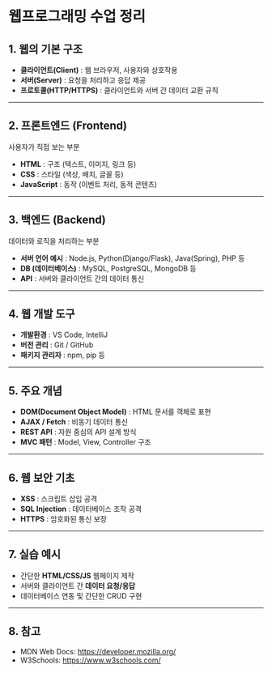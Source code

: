 # 웹프로그래밍 수업 정리

## 1. 웹의 기본 구조
- **클라이언트(Client)** : 웹 브라우저, 사용자와 상호작용
- **서버(Server)** : 요청을 처리하고 응답 제공
- **프로토콜(HTTP/HTTPS)** : 클라이언트와 서버 간 데이터 교환 규칙

---

## 2. 프론트엔드 (Frontend)
사용자가 직접 보는 부분

- **HTML** : 구조 (텍스트, 이미지, 링크 등)
- **CSS** : 스타일 (색상, 배치, 글꼴 등)
- **JavaScript** : 동작 (이벤트 처리, 동적 콘텐츠)

---

## 3. 백엔드 (Backend)
데이터와 로직을 처리하는 부분

- **서버 언어 예시** : Node.js, Python(Django/Flask), Java(Spring), PHP 등
- **DB (데이터베이스)** : MySQL, PostgreSQL, MongoDB 등
- **API** : 서버와 클라이언트 간의 데이터 통신

---

## 4. 웹 개발 도구
- **개발환경** : VS Code, IntelliJ
- **버전 관리** : Git / GitHub
- **패키지 관리자** : npm, pip 등

---

## 5. 주요 개념
- **DOM(Document Object Model)** : HTML 문서를 객체로 표현
- **AJAX / Fetch** : 비동기 데이터 통신
- **REST API** : 자원 중심의 API 설계 방식
- **MVC 패턴** : Model, View, Controller 구조

---

## 6. 웹 보안 기초
- **XSS** : 스크립트 삽입 공격
- **SQL Injection** : 데이터베이스 조작 공격
- **HTTPS** : 암호화된 통신 보장

---

## 7. 실습 예시
- 간단한 **HTML/CSS/JS** 웹페이지 제작
- 서버와 클라이언트 간 **데이터 요청/응답**
- 데이터베이스 연동 및 간단한 CRUD 구현

---

## 8. 참고
- MDN Web Docs: https://developer.mozilla.org/
- W3Schools: https://www.w3schools.com/
